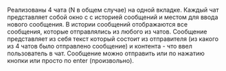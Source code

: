 Реализованы 4 чата (N в общем случае) на одной вкладке. Каждый чат представляет собой окно с с историей сообщений и местом для ввода нового сообщения. В истории сообщений отображаются все сообщения, которые отправлялись из любого из чатов. Сообщение представляет из себя текст который состоит из отправителя (из какого из 4 чатов было отправлено сообщение) и контента - что ввел пользователь в чат. Сообщение можно отправить или по нажатию кнопки или просто по enter (произвольно).